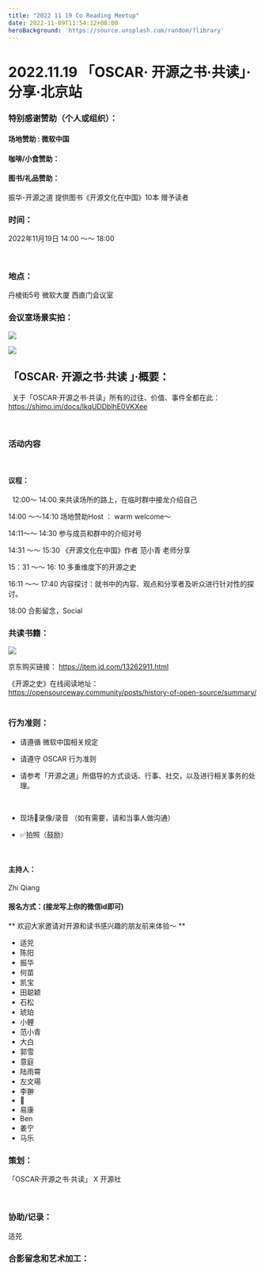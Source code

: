 ```yaml
---
title: "2022 11 19 Co Reading Meetup"
date: 2022-11-09T11:54:12+08:00
heroBackground: 'https://source.unsplash.com/random/?library'
---
```


# 2022.11.19 「OSCAR· 开源之书·共读」·分享·北京站

### 特别感谢赞助（个人或组织）：

#### 场地赞助 :      微软中国

####  咖啡/小食赞助：

#### 图书/礼品赞助：

  振华-开源之道 提供图书《开源文化在中国》10本 赠予读者
  
### 时间：


 2022年11月19日    14:00 ～～ 18:00 

 
### 地点：

丹棱街5号 微软大厦 西直门会议室


### 会议室场景实拍：

![](/images/2022-11/microsoft-china-conference-room-1.png)


![](/images/2022-11/microsoft-china-conference-room-2.png)

## 「OSCAR· 开源之书·共读 」·概要：
 
关于「OSCAR·开源之书·共读」所有的过往、价值、事件全都在此：
 
https://shimo.im/docs/lkqUDDblhE0VKXee


 
### 活动内容
 
#### 议程：
 
12:00～ 14:00  来共读场所的路上，在临时群中接龙介绍自己

14:00 ～～14:10   场地赞助Host  ： warm welcome～ 

14:11～～ 14:30  参与成员和群中的介绍对号

14:31 ～～ 15:30 《开源文化在中国》作者 范小青 老师分享

15：31 ～～ 16: 10 多重维度下的开源之史

16:11 ～～ 17:40   内容探讨：就书中的内容、观点和分享者及听众进行针对性的探讨。

18:00 合影留念，Social

### 共读书籍：

![](/images/2022-11/open-source-culture-in-china.png)

京东购买链接： https://item.jd.com/13262911.html

《开源之史》在线阅读地址：
https://opensourceway.community/posts/history-of-open-source/summary/
 
### 行为准则：

* 请遵循 微软中国相关规定

* 请遵守 OSCAR 行为准则

* 请参考「开源之道」所倡导的方式谈话、行事、社交，以及进行相关事务的处理。

 
* 现场🚫录像/录音 （如有需要，请和当事人做沟通）

*  ✅拍照（鼓励）

 
#### 主持人：

Zhi Qiang

#### 报名方式：(接龙写上你的微信id即可)

** 欢迎大家邀请对开源和读书感兴趣的朋友前来体验～ ** 

* 适兕
* 陈阳
* 振华
* 何苗
* 凯宝
* 田聪颖
* 石松
* 琥珀
* 小鲤
* 范小青
* 大白
* 郭雪
* 意庭
* 陆雨霄
* 左文瑒
* 李翀
* 🐯
* 易康
* Ben
* 姜宁
* 马乐



### 策划：


「OSCAR·开源之书·共读」 X 开源社

 
### 协助/记录：

适兕

### 合影留念和艺术加工：
